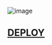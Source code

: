 
![image](https://github.com/ExIxIxS/ExIxIxS/assets/106703414/c7c4ee76-d64c-4406-be78-6bfc7149fff5)

## [**DEPLOY**](https://exixixs.github.io/notes_board/)

